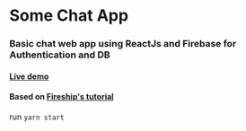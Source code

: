 # Some Chat App
### Basic chat web app using ReactJs and Firebase for Authentication and DB
#### [Live demo](https://some-chat-app-c9d35.web.app/)
#### Based on [Fireship's tutorial](https://github.com/fireship-io/react-firebase-chat)
run `yarn start`

